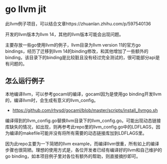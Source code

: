 # go llvm jit

此llvm例子项目，可以结合文章https://zhuanlan.zhihu.com/p/597540136

开发的llvm版本为llvm 14，其他的llvm版本可能会出现问题。

主要存放一些go使用llvm的例子，llvm目录为llvm version 11的官方go bindings，经历了迁移到llvm 14的binding修改，和其他增加了一些额外的binding，该目录下的binding是比较脏且没有经过完全测试的，很可能部分api是有问题的。

## 怎么运行例子

本地编译llvm，可以参考gocaml的编译，gocaml因为是使用go binding开发llvm的，编译llvm时，会生成有意义的llvm_config。

- https://github.com/rhysd/gocaml/blob/master/scripts/install_llvmgo.sh

编译得到的llvm_config.go替换llvm目录下的llvm_config.go。可能出现动态链接库缺失的情况，如出现，则再参考此repo里的llvm_config.go中的LDFLAGS，因为编译的makefile可能并没有将所有需要的动态链接库加到LDFLAGS里。

因为此repo主要为一下简陋的llvm example，而编译llvm很重，所有如上的编译步骤也很简陋。理想的使用方式是，各位开发者已经有编译好的llvm和自己维护的go binding，如本项目例子里对各位有额外的帮助，则直接摘抄即可。
